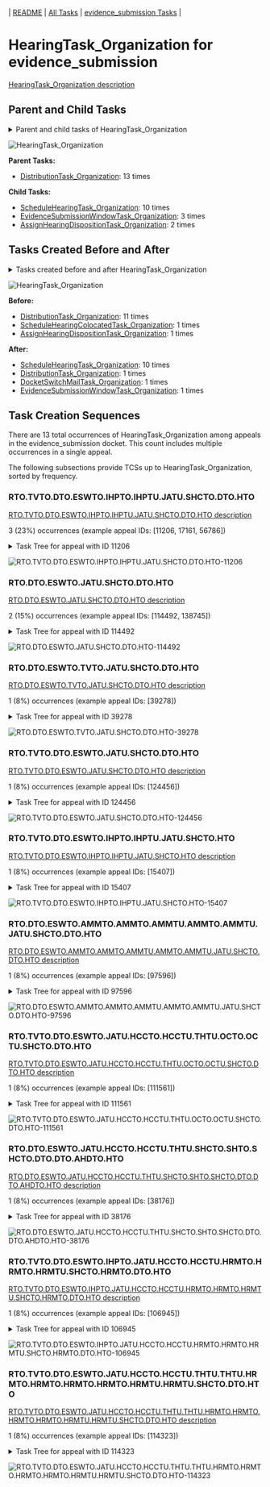 <!-- DO NOT EDIT THIS FILE.  This file is autogenerated. -->
| [README](../README.md) | [All Tasks](../alltasks.md) | [evidence_submission Tasks](tasklist.md) |

# HearingTask_Organization for evidence_submission

[HearingTask_Organization description](../descr/HearingTask_Organization.md)

## Parent and Child Tasks

<details><summary markdown='span'>Parent and child tasks of HearingTask_Organization
</summary>

```
digraph G {
rankdir=LR;
node [shape=box]
"HearingTask_Organization" -> "ScheduleHearingTask_Organization" [label=10]
"HearingTask_Organization" -> "EvidenceSubmissionWindowTask_Organization" [label=3]
"HearingTask_Organization" -> "AssignHearingDispositionTask_Organization" [label=2]
"DistributionTask_Organization" -> "HearingTask_Organization" [label=13]
}
```
</details>

![HearingTask_Organization](dot/HearingTask_Organization-parentchild.dot.png)

**Parent Tasks:**

   * [DistributionTask_Organization](DistributionTask_Organization.md): 13 times

**Child Tasks:**

   * [ScheduleHearingTask_Organization](ScheduleHearingTask_Organization.md): 10 times
   * [EvidenceSubmissionWindowTask_Organization](EvidenceSubmissionWindowTask_Organization.md): 3 times
   * [AssignHearingDispositionTask_Organization](AssignHearingDispositionTask_Organization.md): 2 times

## Tasks Created Before and After

<details><summary markdown='span'>Tasks created before and after HearingTask_Organization</summary>

```
digraph G {
rankdir=LR;

"HearingTask_Organization" -> "ScheduleHearingTask_Organization" [label=10]
"HearingTask_Organization" -> "EvidenceSubmissionWindowTask_Organization" [label=1]
"HearingTask_Organization" -> "DocketSwitchMailTask_Organization" [label=1]
"HearingTask_Organization" -> "DistributionTask_Organization" [label=1]
"DistributionTask_Organization" -> "HearingTask_Organization" [label=11]
"ScheduleHearingColocatedTask_Organization" -> "HearingTask_Organization" [label=1]
"AssignHearingDispositionTask_Organization" -> "HearingTask_Organization" [label=1]
}
```
</details>

![HearingTask_Organization](dot/HearingTask_Organization.dot.png)

**Before:**

   * [DistributionTask_Organization](DistributionTask_Organization.md): 11 times
   * [ScheduleHearingColocatedTask_Organization](ScheduleHearingColocatedTask_Organization.md): 1 times
   * [AssignHearingDispositionTask_Organization](AssignHearingDispositionTask_Organization.md): 1 times

**After:**

   * [ScheduleHearingTask_Organization](ScheduleHearingTask_Organization.md): 10 times
   * [DistributionTask_Organization](DistributionTask_Organization.md): 1 times
   * [DocketSwitchMailTask_Organization](DocketSwitchMailTask_Organization.md): 1 times
   * [EvidenceSubmissionWindowTask_Organization](EvidenceSubmissionWindowTask_Organization.md): 1 times

## Task Creation Sequences

There are 13 total occurrences of HearingTask_Organization among appeals in the evidence_submission docket.  This count includes multiple occurrences in a single appeal.

The following subsections provide TCSs up to HearingTask_Organization, sorted by frequency.

### RTO.TVTO.DTO.ESWTO.IHPTO.IHPTU.JATU.SHCTO.DTO.HTO

[RTO.TVTO.DTO.ESWTO.IHPTO.IHPTU.JATU.SHCTO.DTO.HTO description](../descr/RTO.TVTO.DTO.ESWTO.IHPTO.IHPTU.JATU.SHCTO.DTO.HTO.md)

3 (23%) occurrences (example appeal IDs: [11206, 17161, 56786])

<details><summary markdown='span'>Task Tree for appeal with ID 11206</summary>

```
@startuml
skinparam {
  ObjectBorderColor #555
  ObjectBorderThickness 0
  ObjectFontStyle bold
  ObjectFontSize 14
  ObjectAttributeFontColor #333
  ObjectAttributeFontSize 12
}
  object 0.RootTask #8dd3c7 {
Organization
}
  object 1.TrackVeteranTask #bebada {
Organization
}
  object 2.DistributionTask #ffffb3 {
Organization
}
  object 3.EvidenceSubmissionWindowTask #fccde5 {
Organization
}
  object 4.InformalHearingPresentationTask #fdb462 {
Organization
}
  object 5.InformalHearingPresentationTask #fdb462 {
User
}
  object 6.JudgeAssignTask #ccebc5 {
User
}
  object 7.JudgeDecisionReviewTask #d9d9d9 {
User
}
  object 8.AttorneyTask #bc80bd {
User
}
  object 9.ScheduleHearingColocatedTask #ccebc5 {
Organization
}
  object 10.DistributionTask #ffffb3 {
Organization
}
  object 11.HearingTask #fb8072 {
Organization  <back:white>    </back>
}
  object 12.ScheduleHearingTask #80b1d3 {
Organization
}
  object 13.HearingAdminActionVerifyAddressTask #ffed6f {
Organization
}
  object 14.AssignHearingDispositionTask #8dd3c7 {
Organization
}
  object 15.TranscriptionTask #fb8072 {
Organization
}
  object 16.EvidenceSubmissionWindowTask #fccde5 {
Organization
}
  object 17.EvidenceOrArgumentMailTask #ffffb3 {
Organization
}
  object 18.JudgeAssignTask #ccebc5 {
User
}
  object 19.JudgeDecisionReviewTask #d9d9d9 {
User
}
  object 20.AttorneyTask #bc80bd {
User
}
  object 21.FoiaColocatedTask #fccde5 {
Organization
}
  object 22.FoiaTask #fb8072 {
Organization
}
  object 23.FoiaTask #fb8072 {
User
}
0.RootTask -- 1.TrackVeteranTask
0.RootTask -- 2.DistributionTask
2.DistributionTask -- 3.EvidenceSubmissionWindowTask
2.DistributionTask -- 4.InformalHearingPresentationTask
4.InformalHearingPresentationTask -- 5.InformalHearingPresentationTask
0.RootTask -- 6.JudgeAssignTask
0.RootTask -- 7.JudgeDecisionReviewTask
7.JudgeDecisionReviewTask -- 8.AttorneyTask
8.AttorneyTask -- 9.ScheduleHearingColocatedTask
0.RootTask -- 10.DistributionTask
10.DistributionTask -- 11.HearingTask
11.HearingTask -- 12.ScheduleHearingTask
12.ScheduleHearingTask -- 13.HearingAdminActionVerifyAddressTask
11.HearingTask -- 14.AssignHearingDispositionTask
14.AssignHearingDispositionTask -- 15.TranscriptionTask
14.AssignHearingDispositionTask -- 16.EvidenceSubmissionWindowTask
0.RootTask -- 17.EvidenceOrArgumentMailTask
0.RootTask -- 18.JudgeAssignTask
0.RootTask -- 19.JudgeDecisionReviewTask
19.JudgeDecisionReviewTask -- 20.AttorneyTask
20.AttorneyTask -- 21.FoiaColocatedTask
21.FoiaColocatedTask -- 22.FoiaTask
22.FoiaTask -- 23.FoiaTask
@enduml
```
</details>

![RTO.TVTO.DTO.ESWTO.IHPTO.IHPTU.JATU.SHCTO.DTO.HTO-11206](uml/RTO.TVTO.DTO.ESWTO.IHPTO.IHPTU.JATU.SHCTO.DTO.HTO-11206.png)

### RTO.DTO.ESWTO.JATU.SHCTO.DTO.HTO

[RTO.DTO.ESWTO.JATU.SHCTO.DTO.HTO description](../descr/RTO.DTO.ESWTO.JATU.SHCTO.DTO.HTO.md)

2 (15%) occurrences (example appeal IDs: [114492, 138745])

<details><summary markdown='span'>Task Tree for appeal with ID 114492</summary>

```
@startuml
skinparam {
  ObjectBorderColor #555
  ObjectBorderThickness 0
  ObjectFontStyle bold
  ObjectFontSize 14
  ObjectAttributeFontColor #333
  ObjectAttributeFontSize 12
}
  object 0.RootTask #8dd3c7 {
Organization
}
  object 1.DistributionTask #ffffb3 {
Organization
}
  object 2.EvidenceSubmissionWindowTask #fccde5 {
Organization
}
  object 3.JudgeAssignTask #ccebc5 {
User
}
  object 4.JudgeDecisionReviewTask #d9d9d9 {
User
}
  object 5.AttorneyTask #bc80bd {
User
}
  object 6.HearingClarificationColocatedTask #ccebc5 {
Organization
}
  object 7.HearingClarificationColocatedTask #ccebc5 {
User
}
  object 8.ScheduleHearingColocatedTask #ccebc5 {
Organization
}
  object 9.DistributionTask #ffffb3 {
Organization
}
  object 10.HearingTask #fb8072 {
Organization  <back:white>    </back>
}
  object 11.ScheduleHearingTask #80b1d3 {
Organization
}
  object 12.DocketSwitchMailTask #e377c2 {
Organization
}
  object 13.DocketSwitchMailTask #e377c2 {
User
}
  object 14.DocketSwitchRulingTask #e377c2 {
User
}
  object 15.DocketSwitchMailTask #e377c2 {
Organization
}
  object 16.DocketSwitchMailTask #e377c2 {
User
}
  object 17.EvidenceSubmissionWindowTask #fccde5 {
Organization
}
  object 18.DocketSwitchRulingTask #e377c2 {
User
}
  object 19.SpecialCaseMovementTask #8dd3c7 {
User
}
  object 20.JudgeAssignTask #ccebc5 {
User
}
  object 21.JudgeDecisionReviewTask #d9d9d9 {
User
}
  object 22.AttorneyTask #bc80bd {
User
}
  object 23.DocketSwitchDeniedTask #e377c2 {
Organization
}
  object 24.DocketSwitchDeniedTask #e377c2 {
User
}
  object 25.DocketSwitchDeniedTask #e377c2 {
Organization
}
  object 26.DocketSwitchDeniedTask #e377c2 {
User
}
  object 27.AttorneyTask #bc80bd {
User
}
  object 28.BvaDispatchTask #b3de69 {
Organization
}
  object 29.BvaDispatchTask #b3de69 {
User
}
0.RootTask -- 1.DistributionTask
1.DistributionTask -- 2.EvidenceSubmissionWindowTask
0.RootTask -- 3.JudgeAssignTask
0.RootTask -- 4.JudgeDecisionReviewTask
4.JudgeDecisionReviewTask -- 5.AttorneyTask
5.AttorneyTask -- 6.HearingClarificationColocatedTask
6.HearingClarificationColocatedTask -- 7.HearingClarificationColocatedTask
5.AttorneyTask -- 8.ScheduleHearingColocatedTask
0.RootTask -- 9.DistributionTask
9.DistributionTask -- 10.HearingTask
10.HearingTask -- 11.ScheduleHearingTask
0.RootTask -- 12.DocketSwitchMailTask
12.DocketSwitchMailTask -- 13.DocketSwitchMailTask
0.RootTask -- 14.DocketSwitchRulingTask
0.RootTask -- 15.DocketSwitchMailTask
15.DocketSwitchMailTask -- 16.DocketSwitchMailTask
10.HearingTask -- 17.EvidenceSubmissionWindowTask
0.RootTask -- 18.DocketSwitchRulingTask
9.DistributionTask -- 19.SpecialCaseMovementTask
0.RootTask -- 20.JudgeAssignTask
0.RootTask -- 21.JudgeDecisionReviewTask
21.JudgeDecisionReviewTask -- 22.AttorneyTask
18.DocketSwitchRulingTask -- 23.DocketSwitchDeniedTask
23.DocketSwitchDeniedTask -- 24.DocketSwitchDeniedTask
14.DocketSwitchRulingTask -- 25.DocketSwitchDeniedTask
25.DocketSwitchDeniedTask -- 26.DocketSwitchDeniedTask
21.JudgeDecisionReviewTask -- 27.AttorneyTask
0.RootTask -- 28.BvaDispatchTask
28.BvaDispatchTask -- 29.BvaDispatchTask
@enduml
```
</details>

![RTO.DTO.ESWTO.JATU.SHCTO.DTO.HTO-114492](uml/RTO.DTO.ESWTO.JATU.SHCTO.DTO.HTO-114492.png)

### RTO.DTO.ESWTO.TVTO.JATU.SHCTO.DTO.HTO

[RTO.DTO.ESWTO.TVTO.JATU.SHCTO.DTO.HTO description](../descr/RTO.DTO.ESWTO.TVTO.JATU.SHCTO.DTO.HTO.md)

1 (8%) occurrences (example appeal IDs: [39278])

<details><summary markdown='span'>Task Tree for appeal with ID 39278</summary>

```
@startuml
skinparam {
  ObjectBorderColor #555
  ObjectBorderThickness 0
  ObjectFontStyle bold
  ObjectFontSize 14
  ObjectAttributeFontColor #333
  ObjectAttributeFontSize 12
}
  object 0.RootTask #8dd3c7 {
Organization
}
  object 1.DistributionTask #ffffb3 {
Organization
}
  object 2.EvidenceSubmissionWindowTask #fccde5 {
Organization
}
  object 3.TrackVeteranTask #bebada {
Organization
}
  object 4.JudgeAssignTask #ccebc5 {
User
}
  object 5.JudgeDecisionReviewTask #d9d9d9 {
User
}
  object 6.AttorneyTask #bc80bd {
User
}
  object 7.ScheduleHearingColocatedTask #ccebc5 {
Organization
}
  object 8.DistributionTask #ffffb3 {
Organization
}
  object 9.HearingTask #fb8072 {
Organization  <back:white>    </back>
}
  object 10.ScheduleHearingTask #80b1d3 {
Organization
}
0.RootTask -- 1.DistributionTask
1.DistributionTask -- 2.EvidenceSubmissionWindowTask
0.RootTask -- 3.TrackVeteranTask
0.RootTask -- 4.JudgeAssignTask
0.RootTask -- 5.JudgeDecisionReviewTask
5.JudgeDecisionReviewTask -- 6.AttorneyTask
6.AttorneyTask -- 7.ScheduleHearingColocatedTask
0.RootTask -- 8.DistributionTask
8.DistributionTask -- 9.HearingTask
9.HearingTask -- 10.ScheduleHearingTask
@enduml
```
</details>

![RTO.DTO.ESWTO.TVTO.JATU.SHCTO.DTO.HTO-39278](uml/RTO.DTO.ESWTO.TVTO.JATU.SHCTO.DTO.HTO-39278.png)

### RTO.TVTO.DTO.ESWTO.JATU.SHCTO.DTO.HTO

[RTO.TVTO.DTO.ESWTO.JATU.SHCTO.DTO.HTO description](../descr/RTO.TVTO.DTO.ESWTO.JATU.SHCTO.DTO.HTO.md)

1 (8%) occurrences (example appeal IDs: [124456])

<details><summary markdown='span'>Task Tree for appeal with ID 124456</summary>

```
@startuml
skinparam {
  ObjectBorderColor #555
  ObjectBorderThickness 0
  ObjectFontStyle bold
  ObjectFontSize 14
  ObjectAttributeFontColor #333
  ObjectAttributeFontSize 12
}
  object 0.RootTask #8dd3c7 {
Organization
}
  object 1.TrackVeteranTask #bebada {
Organization
}
  object 2.DistributionTask #ffffb3 {
Organization
}
  object 3.EvidenceSubmissionWindowTask #fccde5 {
Organization
}
  object 4.InformalHearingPresentationTask #fdb462 {
Organization
}
  object 5.InformalHearingPresentationTask #fdb462 {
User
}
  object 6.JudgeAssignTask #ccebc5 {
User
}
  object 7.JudgeDecisionReviewTask #d9d9d9 {
User
}
  object 8.AttorneyTask #bc80bd {
User
}
  object 9.ScheduleHearingColocatedTask #ccebc5 {
Organization
}
  object 10.DistributionTask #ffffb3 {
Organization
}
  object 11.HearingTask #fb8072 {
Organization  <back:white>    </back>
}
  object 12.ScheduleHearingTask #80b1d3 {
Organization
}
  object 13.HearingRelatedMailTask #8dd3c7 {
Organization
}
  object 14.HearingRelatedMailTask #8dd3c7 {
Organization
}
  object 15.HearingRelatedMailTask #8dd3c7 {
Organization
}
  object 16.HearingRelatedMailTask #8dd3c7 {
Organization
}
0.RootTask -- 1.TrackVeteranTask
0.RootTask -- 2.DistributionTask
2.DistributionTask -- 3.EvidenceSubmissionWindowTask
2.DistributionTask -- 4.InformalHearingPresentationTask
4.InformalHearingPresentationTask -- 5.InformalHearingPresentationTask
0.RootTask -- 6.JudgeAssignTask
0.RootTask -- 7.JudgeDecisionReviewTask
7.JudgeDecisionReviewTask -- 8.AttorneyTask
8.AttorneyTask -- 9.ScheduleHearingColocatedTask
0.RootTask -- 10.DistributionTask
10.DistributionTask -- 11.HearingTask
11.HearingTask -- 12.ScheduleHearingTask
0.RootTask -- 13.HearingRelatedMailTask
13.HearingRelatedMailTask -- 14.HearingRelatedMailTask
0.RootTask -- 15.HearingRelatedMailTask
15.HearingRelatedMailTask -- 16.HearingRelatedMailTask
@enduml
```
</details>

![RTO.TVTO.DTO.ESWTO.JATU.SHCTO.DTO.HTO-124456](uml/RTO.TVTO.DTO.ESWTO.JATU.SHCTO.DTO.HTO-124456.png)

### RTO.TVTO.DTO.ESWTO.IHPTO.IHPTU.JATU.SHCTO.HTO

[RTO.TVTO.DTO.ESWTO.IHPTO.IHPTU.JATU.SHCTO.HTO description](../descr/RTO.TVTO.DTO.ESWTO.IHPTO.IHPTU.JATU.SHCTO.HTO.md)

1 (8%) occurrences (example appeal IDs: [15407])

<details><summary markdown='span'>Task Tree for appeal with ID 15407</summary>

```
@startuml
skinparam {
  ObjectBorderColor #555
  ObjectBorderThickness 0
  ObjectFontStyle bold
  ObjectFontSize 14
  ObjectAttributeFontColor #333
  ObjectAttributeFontSize 12
}
  object 0.RootTask #8dd3c7 {
Organization
}
  object 1.TrackVeteranTask #bebada {
Organization
}
  object 2.DistributionTask #ffffb3 {
Organization
}
  object 3.EvidenceSubmissionWindowTask #fccde5 {
Organization
}
  object 4.InformalHearingPresentationTask #fdb462 {
Organization
}
  object 5.InformalHearingPresentationTask #fdb462 {
User
}
  object 6.InformalHearingPresentationTask #fdb462 {
User
}
  object 7.JudgeAssignTask #ccebc5 {
User
}
  object 8.JudgeDecisionReviewTask #d9d9d9 {
User
}
  object 9.AttorneyTask #bc80bd {
User
}
  object 10.ScheduleHearingColocatedTask #ccebc5 {
Organization
}
  object 11.TimedHoldTask #fccde5 {
Organization
}
  object 12.HearingTask #fb8072 {
Organization  <back:white>    </back>
}
  object 13.ScheduleHearingTask #80b1d3 {
Organization
}
  object 14.DistributionTask #ffffb3 {
Organization
}
  object 15.EvidenceSubmissionWindowTask #fccde5 {
Organization
}
  object 16.JudgeAssignTask #ccebc5 {
User
}
  object 17.JudgeDecisionReviewTask #d9d9d9 {
User
}
  object 18.AttorneyTask #bc80bd {
User
}
  object 19.JudgeAssignTask #ccebc5 {
User
}
  object 20.JudgeAssignTask #ccebc5 {
User
}
  object 21.JudgeDecisionReviewTask #d9d9d9 {
User
}
  object 22.AttorneyTask #bc80bd {
User
}
  object 23.BvaDispatchTask #b3de69 {
Organization
}
  object 24.BvaDispatchTask #b3de69 {
User
}
0.RootTask -- 1.TrackVeteranTask
0.RootTask -- 2.DistributionTask
2.DistributionTask -- 3.EvidenceSubmissionWindowTask
2.DistributionTask -- 4.InformalHearingPresentationTask
4.InformalHearingPresentationTask -- 5.InformalHearingPresentationTask
4.InformalHearingPresentationTask -- 6.InformalHearingPresentationTask
0.RootTask -- 7.JudgeAssignTask
0.RootTask -- 8.JudgeDecisionReviewTask
8.JudgeDecisionReviewTask -- 9.AttorneyTask
9.AttorneyTask -- 10.ScheduleHearingColocatedTask
10.ScheduleHearingColocatedTask -- 11.TimedHoldTask
14.DistributionTask -- 12.HearingTask
12.HearingTask -- 13.ScheduleHearingTask
0.RootTask -- 14.DistributionTask
12.HearingTask -- 15.EvidenceSubmissionWindowTask
0.RootTask -- 16.JudgeAssignTask
0.RootTask -- 17.JudgeDecisionReviewTask
17.JudgeDecisionReviewTask -- 18.AttorneyTask
0.RootTask -- 19.JudgeAssignTask
0.RootTask -- 20.JudgeAssignTask
0.RootTask -- 21.JudgeDecisionReviewTask
21.JudgeDecisionReviewTask -- 22.AttorneyTask
0.RootTask -- 23.BvaDispatchTask
23.BvaDispatchTask -- 24.BvaDispatchTask
@enduml
```
</details>

![RTO.TVTO.DTO.ESWTO.IHPTO.IHPTU.JATU.SHCTO.HTO-15407](uml/RTO.TVTO.DTO.ESWTO.IHPTO.IHPTU.JATU.SHCTO.HTO-15407.png)

### RTO.DTO.ESWTO.AMMTO.AMMTO.AMMTU.AMMTO.AMMTU.JATU.SHCTO.DTO.HTO

[RTO.DTO.ESWTO.AMMTO.AMMTO.AMMTU.AMMTO.AMMTU.JATU.SHCTO.DTO.HTO description](../descr/RTO.DTO.ESWTO.AMMTO.AMMTO.AMMTU.AMMTO.AMMTU.JATU.SHCTO.DTO.HTO.md)

1 (8%) occurrences (example appeal IDs: [97596])

<details><summary markdown='span'>Task Tree for appeal with ID 97596</summary>

```
@startuml
skinparam {
  ObjectBorderColor #555
  ObjectBorderThickness 0
  ObjectFontStyle bold
  ObjectFontSize 14
  ObjectAttributeFontColor #333
  ObjectAttributeFontSize 12
}
  object 0.RootTask #8dd3c7 {
Organization
}
  object 1.DistributionTask #ffffb3 {
Organization
}
  object 2.EvidenceSubmissionWindowTask #fccde5 {
Organization
}
  object 3.AodMotionMailTask #d9d9d9 {
Organization
}
  object 4.AodMotionMailTask #d9d9d9 {
Organization
}
  object 5.AodMotionMailTask #d9d9d9 {
User
}
  object 6.AodMotionMailTask #d9d9d9 {
Organization
}
  object 7.AodMotionMailTask #d9d9d9 {
User
}
  object 8.AodMotionMailTask #d9d9d9 {
Organization
}
  object 9.AodMotionMailTask #d9d9d9 {
User
}
  object 10.JudgeAssignTask #ccebc5 {
User
}
  object 11.JudgeDecisionReviewTask #d9d9d9 {
User
}
  object 12.AttorneyTask #bc80bd {
User
}
  object 13.ScheduleHearingColocatedTask #ccebc5 {
Organization
}
  object 14.DistributionTask #ffffb3 {
Organization
}
  object 15.HearingTask #fb8072 {
Organization  <back:white>    </back>
}
  object 16.ScheduleHearingTask #80b1d3 {
Organization
}
  object 17.AssignHearingDispositionTask #8dd3c7 {
Organization
}
0.RootTask -- 1.DistributionTask
1.DistributionTask -- 2.EvidenceSubmissionWindowTask
0.RootTask -- 3.AodMotionMailTask
3.AodMotionMailTask -- 4.AodMotionMailTask
4.AodMotionMailTask -- 5.AodMotionMailTask
5.AodMotionMailTask -- 6.AodMotionMailTask
6.AodMotionMailTask -- 7.AodMotionMailTask
5.AodMotionMailTask -- 8.AodMotionMailTask
8.AodMotionMailTask -- 9.AodMotionMailTask
0.RootTask -- 10.JudgeAssignTask
0.RootTask -- 11.JudgeDecisionReviewTask
11.JudgeDecisionReviewTask -- 12.AttorneyTask
12.AttorneyTask -- 13.ScheduleHearingColocatedTask
0.RootTask -- 14.DistributionTask
14.DistributionTask -- 15.HearingTask
15.HearingTask -- 16.ScheduleHearingTask
15.HearingTask -- 17.AssignHearingDispositionTask
@enduml
```
</details>

![RTO.DTO.ESWTO.AMMTO.AMMTO.AMMTU.AMMTO.AMMTU.JATU.SHCTO.DTO.HTO-97596](uml/RTO.DTO.ESWTO.AMMTO.AMMTO.AMMTU.AMMTO.AMMTU.JATU.SHCTO.DTO.HTO-97596.png)

### RTO.TVTO.DTO.ESWTO.JATU.HCCTO.HCCTU.THTU.OCTO.OCTU.SHCTO.DTO.HTO

[RTO.TVTO.DTO.ESWTO.JATU.HCCTO.HCCTU.THTU.OCTO.OCTU.SHCTO.DTO.HTO description](../descr/RTO.TVTO.DTO.ESWTO.JATU.HCCTO.HCCTU.THTU.OCTO.OCTU.SHCTO.DTO.HTO.md)

1 (8%) occurrences (example appeal IDs: [111561])

<details><summary markdown='span'>Task Tree for appeal with ID 111561</summary>

```
@startuml
skinparam {
  ObjectBorderColor #555
  ObjectBorderThickness 0
  ObjectFontStyle bold
  ObjectFontSize 14
  ObjectAttributeFontColor #333
  ObjectAttributeFontSize 12
}
  object 0.RootTask #8dd3c7 {
Organization
}
  object 1.TrackVeteranTask #bebada {
Organization
}
  object 2.DistributionTask #ffffb3 {
Organization
}
  object 3.EvidenceSubmissionWindowTask #fccde5 {
Organization
}
  object 4.JudgeAssignTask #ccebc5 {
User
}
  object 5.JudgeDecisionReviewTask #d9d9d9 {
User
}
  object 6.AttorneyTask #bc80bd {
User
}
  object 7.HearingClarificationColocatedTask #ccebc5 {
Organization
}
  object 8.HearingClarificationColocatedTask #ccebc5 {
User
}
  object 9.TimedHoldTask #fccde5 {
User
}
  object 10.OtherColocatedTask #80b1d3 {
Organization
}
  object 11.OtherColocatedTask #80b1d3 {
User
}
  object 12.HearingClarificationColocatedTask #ccebc5 {
Organization
}
  object 13.HearingClarificationColocatedTask #ccebc5 {
User
}
  object 14.ScheduleHearingColocatedTask #ccebc5 {
Organization
}
  object 15.DistributionTask #ffffb3 {
Organization
}
  object 16.HearingTask #fb8072 {
Organization  <back:white>    </back>
}
  object 17.ScheduleHearingTask #80b1d3 {
Organization
}
0.RootTask -- 1.TrackVeteranTask
0.RootTask -- 2.DistributionTask
2.DistributionTask -- 3.EvidenceSubmissionWindowTask
0.RootTask -- 4.JudgeAssignTask
0.RootTask -- 5.JudgeDecisionReviewTask
5.JudgeDecisionReviewTask -- 6.AttorneyTask
6.AttorneyTask -- 7.HearingClarificationColocatedTask
7.HearingClarificationColocatedTask -- 8.HearingClarificationColocatedTask
8.HearingClarificationColocatedTask -- 9.TimedHoldTask
6.AttorneyTask -- 10.OtherColocatedTask
10.OtherColocatedTask -- 11.OtherColocatedTask
6.AttorneyTask -- 12.HearingClarificationColocatedTask
12.HearingClarificationColocatedTask -- 13.HearingClarificationColocatedTask
6.AttorneyTask -- 14.ScheduleHearingColocatedTask
0.RootTask -- 15.DistributionTask
15.DistributionTask -- 16.HearingTask
16.HearingTask -- 17.ScheduleHearingTask
@enduml
```
</details>

![RTO.TVTO.DTO.ESWTO.JATU.HCCTO.HCCTU.THTU.OCTO.OCTU.SHCTO.DTO.HTO-111561](uml/RTO.TVTO.DTO.ESWTO.JATU.HCCTO.HCCTU.THTU.OCTO.OCTU.SHCTO.DTO.HTO-111561.png)

### RTO.DTO.ESWTO.JATU.HCCTO.HCCTU.THTU.SHCTO.SHTO.SHCTO.DTO.DTO.AHDTO.HTO

[RTO.DTO.ESWTO.JATU.HCCTO.HCCTU.THTU.SHCTO.SHTO.SHCTO.DTO.DTO.AHDTO.HTO description](../descr/RTO.DTO.ESWTO.JATU.HCCTO.HCCTU.THTU.SHCTO.SHTO.SHCTO.DTO.DTO.AHDTO.HTO.md)

1 (8%) occurrences (example appeal IDs: [38176])

<details><summary markdown='span'>Task Tree for appeal with ID 38176</summary>

```
@startuml
skinparam {
  ObjectBorderColor #555
  ObjectBorderThickness 0
  ObjectFontStyle bold
  ObjectFontSize 14
  ObjectAttributeFontColor #333
  ObjectAttributeFontSize 12
}
  object 0.RootTask #8dd3c7 {
Organization
}
  object 1.DistributionTask #ffffb3 {
Organization
}
  object 2.EvidenceSubmissionWindowTask #fccde5 {
Organization
}
  object 3.JudgeAssignTask #ccebc5 {
User
}
  object 4.JudgeDecisionReviewTask #d9d9d9 {
User
}
  object 5.AttorneyTask #bc80bd {
User
}
  object 6.HearingClarificationColocatedTask #ccebc5 {
Organization
}
  object 7.HearingClarificationColocatedTask #ccebc5 {
User
}
  object 8.TimedHoldTask #fccde5 {
User
}
  object 9.ScheduleHearingColocatedTask #ccebc5 {
Organization
}
  object 10.HearingTask #fb8072 {
Organization  <back:white>    </back>
}
  object 11.ScheduleHearingTask #80b1d3 {
Organization
}
  object 12.ScheduleHearingColocatedTask #ccebc5 {
Organization
}
  object 13.HearingTask #fb8072 {
Organization  <back:white>    </back>
}
  object 14.ScheduleHearingTask #80b1d3 {
Organization
}
  object 15.ScheduleHearingColocatedTask #ccebc5 {
Organization
}
  object 16.DistributionTask #ffffb3 {
Organization
}
  object 17.DistributionTask #ffffb3 {
Organization
}
  object 18.HearingAdminActionVerifyAddressTask #ffed6f {
Organization
}
  object 19.AssignHearingDispositionTask #8dd3c7 {
Organization
}
  object 20.ChangeHearingDispositionTask #d9d9d9 {
Organization
}
  object 21.HearingTask #fb8072 {
Organization  <back:white>    </back>
}
  object 22.ScheduleHearingTask #80b1d3 {
Organization
}
  object 23.EvidenceSubmissionWindowTask #fccde5 {
Organization
}
  object 24.JudgeAssignTask #ccebc5 {
User
}
  object 25.JudgeDecisionReviewTask #d9d9d9 {
User
}
  object 26.AttorneyTask #bc80bd {
User
}
  object 27.MissingHearingTranscriptsColocatedTask #ccebc5 {
Organization
}
  object 28.TranscriptionTask #fb8072 {
Organization
}
0.RootTask -- 1.DistributionTask
1.DistributionTask -- 2.EvidenceSubmissionWindowTask
0.RootTask -- 3.JudgeAssignTask
0.RootTask -- 4.JudgeDecisionReviewTask
4.JudgeDecisionReviewTask -- 5.AttorneyTask
5.AttorneyTask -- 6.HearingClarificationColocatedTask
6.HearingClarificationColocatedTask -- 7.HearingClarificationColocatedTask
7.HearingClarificationColocatedTask -- 8.TimedHoldTask
5.AttorneyTask -- 9.ScheduleHearingColocatedTask
16.DistributionTask -- 10.HearingTask
10.HearingTask -- 11.ScheduleHearingTask
5.AttorneyTask -- 12.ScheduleHearingColocatedTask
17.DistributionTask -- 13.HearingTask
13.HearingTask -- 14.ScheduleHearingTask
5.AttorneyTask -- 15.ScheduleHearingColocatedTask
0.RootTask -- 16.DistributionTask
0.RootTask -- 17.DistributionTask
11.ScheduleHearingTask -- 18.HearingAdminActionVerifyAddressTask
10.HearingTask -- 19.AssignHearingDispositionTask
10.HearingTask -- 20.ChangeHearingDispositionTask
16.DistributionTask -- 21.HearingTask
21.HearingTask -- 22.ScheduleHearingTask
21.HearingTask -- 23.EvidenceSubmissionWindowTask
0.RootTask -- 24.JudgeAssignTask
0.RootTask -- 25.JudgeDecisionReviewTask
25.JudgeDecisionReviewTask -- 26.AttorneyTask
26.AttorneyTask -- 27.MissingHearingTranscriptsColocatedTask
27.MissingHearingTranscriptsColocatedTask -- 28.TranscriptionTask
@enduml
```
</details>

![RTO.DTO.ESWTO.JATU.HCCTO.HCCTU.THTU.SHCTO.SHTO.SHCTO.DTO.DTO.AHDTO.HTO-38176](uml/RTO.DTO.ESWTO.JATU.HCCTO.HCCTU.THTU.SHCTO.SHTO.SHCTO.DTO.DTO.AHDTO.HTO-38176.png)

### RTO.TVTO.DTO.ESWTO.IHPTO.JATU.HCCTO.HCCTU.HRMTO.HRMTO.HRMTU.SHCTO.HRMTO.DTO.HTO

[RTO.TVTO.DTO.ESWTO.IHPTO.JATU.HCCTO.HCCTU.HRMTO.HRMTO.HRMTU.SHCTO.HRMTO.DTO.HTO description](../descr/RTO.TVTO.DTO.ESWTO.IHPTO.JATU.HCCTO.HCCTU.HRMTO.HRMTO.HRMTU.SHCTO.HRMTO.DTO.HTO.md)

1 (8%) occurrences (example appeal IDs: [106945])

<details><summary markdown='span'>Task Tree for appeal with ID 106945</summary>

```
@startuml
skinparam {
  ObjectBorderColor #555
  ObjectBorderThickness 0
  ObjectFontStyle bold
  ObjectFontSize 14
  ObjectAttributeFontColor #333
  ObjectAttributeFontSize 12
}
  object 0.RootTask #8dd3c7 {
Organization
}
  object 1.TrackVeteranTask #bebada {
Organization
}
  object 2.DistributionTask #ffffb3 {
Organization
}
  object 3.EvidenceSubmissionWindowTask #fccde5 {
Organization
}
  object 4.InformalHearingPresentationTask #fdb462 {
Organization
}
  object 5.JudgeAssignTask #ccebc5 {
User
}
  object 6.JudgeDecisionReviewTask #d9d9d9 {
User
}
  object 7.AttorneyTask #bc80bd {
User
}
  object 8.HearingClarificationColocatedTask #ccebc5 {
Organization
}
  object 9.HearingClarificationColocatedTask #ccebc5 {
User
}
  object 10.TimedHoldTask #fccde5 {
User
}
  object 11.HearingRelatedMailTask #8dd3c7 {
Organization
}
  object 12.HearingRelatedMailTask #8dd3c7 {
Organization
}
  object 13.HearingRelatedMailTask #8dd3c7 {
User
}
  object 14.ScheduleHearingColocatedTask #ccebc5 {
Organization
}
  object 15.HearingRelatedMailTask #8dd3c7 {
Organization
}
  object 16.DistributionTask #ffffb3 {
Organization
}
  object 17.HearingTask #fb8072 {
Organization  <back:white>    </back>
}
  object 18.ScheduleHearingTask #80b1d3 {
Organization
}
0.RootTask -- 1.TrackVeteranTask
0.RootTask -- 2.DistributionTask
2.DistributionTask -- 3.EvidenceSubmissionWindowTask
2.DistributionTask -- 4.InformalHearingPresentationTask
0.RootTask -- 5.JudgeAssignTask
0.RootTask -- 6.JudgeDecisionReviewTask
6.JudgeDecisionReviewTask -- 7.AttorneyTask
7.AttorneyTask -- 8.HearingClarificationColocatedTask
8.HearingClarificationColocatedTask -- 9.HearingClarificationColocatedTask
9.HearingClarificationColocatedTask -- 10.TimedHoldTask
0.RootTask -- 11.HearingRelatedMailTask
11.HearingRelatedMailTask -- 12.HearingRelatedMailTask
12.HearingRelatedMailTask -- 13.HearingRelatedMailTask
7.AttorneyTask -- 14.ScheduleHearingColocatedTask
13.HearingRelatedMailTask -- 15.HearingRelatedMailTask
0.RootTask -- 16.DistributionTask
16.DistributionTask -- 17.HearingTask
17.HearingTask -- 18.ScheduleHearingTask
@enduml
```
</details>

![RTO.TVTO.DTO.ESWTO.IHPTO.JATU.HCCTO.HCCTU.HRMTO.HRMTO.HRMTU.SHCTO.HRMTO.DTO.HTO-106945](uml/RTO.TVTO.DTO.ESWTO.IHPTO.JATU.HCCTO.HCCTU.HRMTO.HRMTO.HRMTU.SHCTO.HRMTO.DTO.HTO-106945.png)

### RTO.TVTO.DTO.ESWTO.JATU.HCCTO.HCCTU.THTU.THTU.HRMTO.HRMTO.HRMTO.HRMTO.HRMTU.HRMTU.SHCTO.DTO.HTO

[RTO.TVTO.DTO.ESWTO.JATU.HCCTO.HCCTU.THTU.THTU.HRMTO.HRMTO.HRMTO.HRMTO.HRMTU.HRMTU.SHCTO.DTO.HTO description](../descr/RTO.TVTO.DTO.ESWTO.JATU.HCCTO.HCCTU.THTU.THTU.HRMTO.HRMTO.HRMTO.HRMTO.HRMTU.HRMTU.SHCTO.DTO.HTO.md)

1 (8%) occurrences (example appeal IDs: [114323])

<details><summary markdown='span'>Task Tree for appeal with ID 114323</summary>

```
@startuml
skinparam {
  ObjectBorderColor #555
  ObjectBorderThickness 0
  ObjectFontStyle bold
  ObjectFontSize 14
  ObjectAttributeFontColor #333
  ObjectAttributeFontSize 12
}
  object 0.RootTask #8dd3c7 {
Organization
}
  object 1.TrackVeteranTask #bebada {
Organization
}
  object 2.DistributionTask #ffffb3 {
Organization
}
  object 3.EvidenceSubmissionWindowTask #fccde5 {
Organization
}
  object 4.JudgeAssignTask #ccebc5 {
User
}
  object 5.JudgeDecisionReviewTask #d9d9d9 {
User
}
  object 6.AttorneyTask #bc80bd {
User
}
  object 7.HearingClarificationColocatedTask #ccebc5 {
Organization
}
  object 8.HearingClarificationColocatedTask #ccebc5 {
User
}
  object 9.TimedHoldTask #fccde5 {
User
}
  object 10.PoaClarificationColocatedTask #bebada {
Organization
}
  object 11.PoaClarificationColocatedTask #bebada {
User
}
  object 12.TimedHoldTask #fccde5 {
User
}
  object 13.HearingRelatedMailTask #8dd3c7 {
Organization
}
  object 14.HearingRelatedMailTask #8dd3c7 {
Organization
}
  object 15.HearingRelatedMailTask #8dd3c7 {
User
}
  object 16.HearingRelatedMailTask #8dd3c7 {
Organization
}
  object 17.HearingRelatedMailTask #8dd3c7 {
Organization
}
  object 18.HearingRelatedMailTask #8dd3c7 {
Organization
}
  object 19.HearingRelatedMailTask #8dd3c7 {
Organization
}
  object 20.HearingRelatedMailTask #8dd3c7 {
User
}
  object 21.HearingRelatedMailTask #8dd3c7 {
User
}
  object 22.HearingRelatedMailTask #8dd3c7 {
User
}
  object 23.HearingRelatedMailTask #8dd3c7 {
Organization
}
  object 24.HearingClarificationColocatedTask #ccebc5 {
Organization
}
  object 25.HearingClarificationColocatedTask #ccebc5 {
User
}
  object 26.ScheduleHearingColocatedTask #ccebc5 {
Organization
}
  object 27.DistributionTask #ffffb3 {
Organization
}
  object 28.HearingTask #fb8072 {
Organization  <back:white>    </back>
}
  object 29.ScheduleHearingTask #80b1d3 {
Organization
}
0.RootTask -- 1.TrackVeteranTask
0.RootTask -- 2.DistributionTask
2.DistributionTask -- 3.EvidenceSubmissionWindowTask
0.RootTask -- 4.JudgeAssignTask
0.RootTask -- 5.JudgeDecisionReviewTask
5.JudgeDecisionReviewTask -- 6.AttorneyTask
6.AttorneyTask -- 7.HearingClarificationColocatedTask
7.HearingClarificationColocatedTask -- 8.HearingClarificationColocatedTask
8.HearingClarificationColocatedTask -- 9.TimedHoldTask
6.AttorneyTask -- 10.PoaClarificationColocatedTask
10.PoaClarificationColocatedTask -- 11.PoaClarificationColocatedTask
11.PoaClarificationColocatedTask -- 12.TimedHoldTask
0.RootTask -- 13.HearingRelatedMailTask
13.HearingRelatedMailTask -- 14.HearingRelatedMailTask
14.HearingRelatedMailTask -- 15.HearingRelatedMailTask
15.HearingRelatedMailTask -- 16.HearingRelatedMailTask
15.HearingRelatedMailTask -- 17.HearingRelatedMailTask
0.RootTask -- 18.HearingRelatedMailTask
18.HearingRelatedMailTask -- 19.HearingRelatedMailTask
19.HearingRelatedMailTask -- 20.HearingRelatedMailTask
19.HearingRelatedMailTask -- 21.HearingRelatedMailTask
14.HearingRelatedMailTask -- 22.HearingRelatedMailTask
22.HearingRelatedMailTask -- 23.HearingRelatedMailTask
6.AttorneyTask -- 24.HearingClarificationColocatedTask
24.HearingClarificationColocatedTask -- 25.HearingClarificationColocatedTask
6.AttorneyTask -- 26.ScheduleHearingColocatedTask
0.RootTask -- 27.DistributionTask
27.DistributionTask -- 28.HearingTask
28.HearingTask -- 29.ScheduleHearingTask
@enduml
```
</details>

![RTO.TVTO.DTO.ESWTO.JATU.HCCTO.HCCTU.THTU.THTU.HRMTO.HRMTO.HRMTO.HRMTO.HRMTU.HRMTU.SHCTO.DTO.HTO-114323](uml/RTO.TVTO.DTO.ESWTO.JATU.HCCTO.HCCTU.THTU.THTU.HRMTO.HRMTO.HRMTO.HRMTO.HRMTU.HRMTU.SHCTO.DTO.HTO-114323.png)

